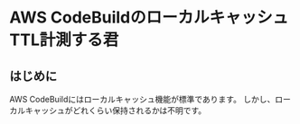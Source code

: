 # AWS CodeBuildのローカルキャッシュTTL計測する君

## はじめに

AWS CodeBuildにはローカルキャッシュ機能が標準であります。
しかし、ローカルキャッシュがどれくらい保持されるかは不明です。
